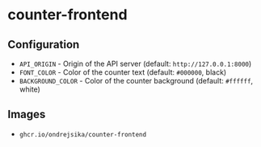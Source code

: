 # counter-frontend

## Configuration

- `API_ORIGIN` - Origin of the API server (default: `http://127.0.0.1:8000`)
- `FONT_COLOR` - Color of the counter text (default: `#000000`, black)
- `BACKGROUND_COLOR` - Color of the counter background (default: `#ffffff`, white)

## Images

- `ghcr.io/ondrejsika/counter-frontend`
